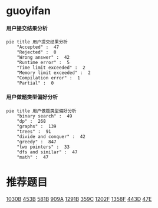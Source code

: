 # guoyifan

<!-- tabs:start -->



#### **用户提交结果分析**

```mermaid
pie title 用户提交结果分析
    "Accepted" :  47
    "Rejected" :  0
    "Wrong answer" :  42
    "Runtime error" :  5
    "Time limit exceeded" :  2
    "Memory limit exceeded" :  2
    "Compilation error" :  1
    "Partial" :  0
```

#### **用户做题类型偏好分析**

```mermaid
pie title 用户做题类型偏好分析
    "binary search" :  49
    "dp" :  268
    "graphs" :  139
    "trees" :  91
    "divide and conquer" :  42
    "greedy" :  847
    "two pointers" :  33
    "dfs and similar" :  47
    "math" :  47
```



<!-- tabs:end -->
# 推荐题目
[1030B](https://codeforces.com/contest/1030/problem/B)
[453B](https://codeforces.com/contest/453/problem/B)
[581B](https://codeforces.com/contest/581/problem/B)
[909A](https://codeforces.com/contest/909/problem/A)
[1291B](https://codeforces.com/contest/1291/problem/B)
[359C](https://codeforces.com/contest/359/problem/C)
[1202F](https://codeforces.com/contest/1202/problem/F)
[1358F](https://codeforces.com/contest/1358/problem/F)
[443D](https://codeforces.com/contest/443/problem/D)
[47E](https://codeforces.com/contest/47/problem/E)
